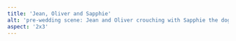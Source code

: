 ```yaml
---
title: 'Jean, Oliver and Sapphie'
alt: 'pre-wedding scene: Jean and Oliver crouching with Sapphie the dog with mountains and trees in the background'
aspect: '2x3'
---
```

